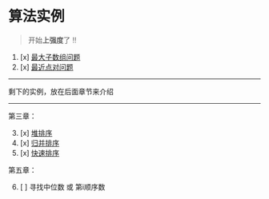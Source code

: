 # 算法实例
> 开始**上强度**了 !!

1. [x] [最大子数组问题](计算机算法设计与分析/分治法/算法实例/最大子数组问题.md)
2. [x] [最近点对问题](计算机算法设计与分析/分治法/算法实例/最近点对问题.md)

---
剩下的实例，放在后面章节来介绍

---
第三章：

3. [x] [堆排序](计算机算法设计与分析/排序算法/堆排序.md)
4. [x] [归并排序](计算机算法设计与分析/排序算法/归并排序.md)
5. [x] [快速排序](计算机算法设计与分析/排序算法/快速排序.md)

第五章：

6. [ ] 寻找中位数 或 第i顺序数